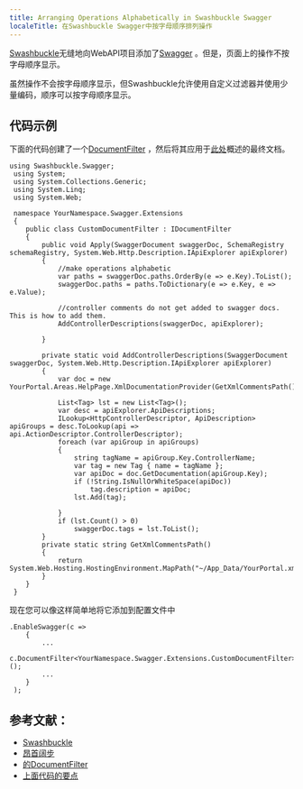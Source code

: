 ```yaml
---
title: Arranging Operations Alphabetically in Swashbuckle Swagger
localeTitle: 在Swashbuckle Swagger中按字母顺序排列操作
---
```

[Swashbuckle](https://github.com/domaindrivendev/Swashbuckle)无缝地向WebAPI项目添加了[Swagger](http://swagger.io/) 。但是，页面上的操作不按字母顺序显示。

虽然操作不会按字母顺序显示，但Swashbuckle允许使用自定义过滤器并使用少量编码，顺序可以按字母顺序显示。

## 代码示例

下面的代码创建了一个[DocumentFilter](https://github.com/domaindrivendev/Swashbuckle#documentfilter) ，然后将其应用于[此处](https://github.com/domaindrivendev/Swashbuckle#modifying-generated-operations)概述的最终文档。
```
using Swashbuckle.Swagger; 
 using System; 
 using System.Collections.Generic; 
 using System.Linq; 
 using System.Web; 
 
 namespace YourNamespace.Swagger.Extensions 
 { 
    public class CustomDocumentFilter : IDocumentFilter 
    { 
        public void Apply(SwaggerDocument swaggerDoc, SchemaRegistry schemaRegistry, System.Web.Http.Description.IApiExplorer apiExplorer) 
        { 
            //make operations alphabetic 
            var paths = swaggerDoc.paths.OrderBy(e => e.Key).ToList(); 
            swaggerDoc.paths = paths.ToDictionary(e => e.Key, e => e.Value); 
 
            //controller comments do not get added to swagger docs. This is how to add them. 
            AddControllerDescriptions(swaggerDoc, apiExplorer); 
 
        } 
 
        private static void AddControllerDescriptions(SwaggerDocument swaggerDoc, System.Web.Http.Description.IApiExplorer apiExplorer) 
        { 
            var doc = new YourPortal.Areas.HelpPage.XmlDocumentationProvider(GetXmlCommentsPath()); 
 
            List<Tag> lst = new List<Tag>(); 
            var desc = apiExplorer.ApiDescriptions; 
            ILookup<HttpControllerDescriptor, ApiDescription> apiGroups = desc.ToLookup(api => api.ActionDescriptor.ControllerDescriptor); 
            foreach (var apiGroup in apiGroups) 
            { 
                string tagName = apiGroup.Key.ControllerName; 
                var tag = new Tag { name = tagName }; 
                var apiDoc = doc.GetDocumentation(apiGroup.Key); 
                if (!String.IsNullOrWhiteSpace(apiDoc)) 
                    tag.description = apiDoc; 
                lst.Add(tag); 
 
            } 
            if (lst.Count() > 0) 
                swaggerDoc.tags = lst.ToList(); 
        } 
        private static string GetXmlCommentsPath() 
        { 
            return System.Web.Hosting.HostingEnvironment.MapPath("~/App_Data/YourPortal.xml"); 
        } 
    } 
 } 
```

现在您可以像这样简单地将它添加到配置文件中
```
.EnableSwagger(c => 
    { 
        ... 
        c.DocumentFilter<YourNamespace.Swagger.Extensions.CustomDocumentFilter>(); 
        ... 
    } 
 ); 
```

## 参考文献：

*   [Swashbuckle](https://github.com/domaindrivendev/Swashbuckle)
*   [昂首阔步](http://swagger.io/)
*   [的DocumentFilter](https://github.com/domaindrivendev/Swashbuckle#documentfilter)
*   [上面代码的要点](https://gist.github.com/pallu/0f28e98fa89d2855a321)